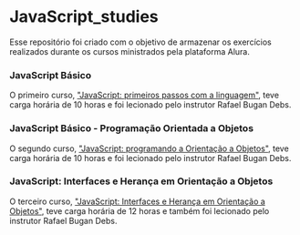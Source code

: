 # JavaScript_studies

Esse repositório foi criado com o objetivo de armazenar os exercícios realizados durante os cursos ministrados pela plataforma Alura.

### JavaScript Básico

O primeiro curso, ["JavaScript: primeiros passos com a linguagem"](https://www.alura.com.br/curso-online-javascript-introducao), teve carga horária de 10 horas e foi lecionado pelo instrutor Rafael Bugan Debs.

### JavaScript Básico - Programação Orientada a Objetos

O segundo curso, ["JavaScript: programando a Orientação a Objetos"](https://www.alura.com.br/curso-online-javascritpt-orientacao-objetos), teve carga horária de 10 horas e foi lecionado pelo instrutor Rafael Bugan Debs.

### JavaScript: Interfaces e Herança em Orientação a Objetos

O terceiro curso, ["JavaScript: Interfaces e Herança em Orientação a Objetos"](https://www.alura.com.br/curso-online-javascript-polimorfismo), teve carga horária de 12 horas e também foi lecionado pelo instrutor Rafael Bugan Debs.


